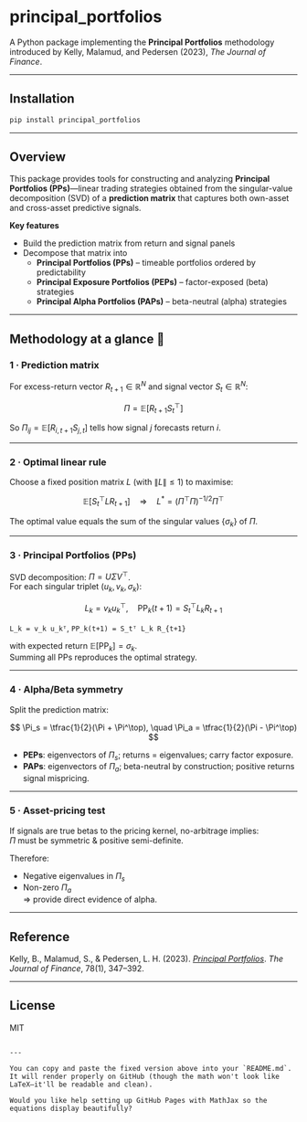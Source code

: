 # principal_portfolios

A Python package implementing the **Principal Portfolios** methodology introduced by Kelly, Malamud, and Pedersen (2023), *The Journal of Finance*.

---

## Installation

```bash
pip install principal_portfolios
```

---

## Overview

This package provides tools for constructing and analyzing **Principal Portfolios (PPs)**—linear trading strategies obtained from the singular-value decomposition (SVD) of a **prediction matrix** that captures both own-asset and cross-asset predictive signals.

**Key features**

- Build the prediction matrix from return and signal panels  
- Decompose that matrix into  
  - **Principal Portfolios (PPs)** – timeable portfolios ordered by predictability  
  - **Principal Exposure Portfolios (PEPs)** – factor-exposed (beta) strategies  
  - **Principal Alpha Portfolios (PAPs)** – beta-neutral (alpha) strategies  

---

## Methodology at a glance 📐

### 1 · Prediction matrix  

For excess-return vector $R_{t+1} \in \mathbb{R}^{N}$ and signal vector $S_t \in \mathbb{R}^{N}$:

$$
\Pi = \mathbb{E}[R_{t+1} S_t^\top]
$$

So $\Pi_{ij} = \mathbb{E}[R_{i,t+1} S_{j,t}]$ tells how signal $j$ forecasts return $i$.

---

### 2 · Optimal linear rule  

Choose a fixed position matrix $L$ (with $\| L \| \leq 1$) to maximise:

$$
\mathbb{E}[S_t^\top L R_{t+1}]
\quad \Rightarrow \quad
L^* = (\Pi^\top \Pi)^{-1/2} \Pi^\top
$$


The optimal value equals the sum of the singular values $\{\sigma_k\}$ of $\Pi$.

---

### 3 · Principal Portfolios (PPs)  

SVD decomposition: $\Pi = U \Sigma V^\top$.  
For each singular triplet $(u_k, v_k, \sigma_k)$:

$$
L_k = v_k u_k^\top, \quad
\text{PP}_k(t+1) = S_t^\top L_k R_{t+1}
$$

`L_k = v_k u_kᵀ`, `PP_k(t+1) = S_tᵀ L_k R_{t+1}`


with expected return $\mathbb{E}[\text{PP}_k] = \sigma_k$.  
Summing all PPs reproduces the optimal strategy.

---

### 4 · Alpha/Beta symmetry  

Split the prediction matrix:

$$
\Pi_s = \tfrac{1}{2}(\Pi + \Pi^\top), \quad
\Pi_a = \tfrac{1}{2}(\Pi - \Pi^\top)
$$

- **PEPs**: eigenvectors of $\Pi_s$; returns = eigenvalues; carry factor exposure.  
- **PAPs**: eigenvectors of $\Pi_a$; beta-neutral by construction; positive returns signal mispricing.

---

### 5 · Asset-pricing test  

If signals are true betas to the pricing kernel, no-arbitrage implies:  
$\Pi$ must be symmetric & positive semi-definite.  

Therefore:  
- Negative eigenvalues in $\Pi_s$  
- Non-zero $\Pi_a$  
⇒ provide direct evidence of alpha.

---

## Reference

Kelly, B., Malamud, S., & Pedersen, L. H. (2023). [*Principal Portfolios*](https://doi.org/10.1111/jofi.13199). *The Journal of Finance*, 78(1), 347–392.

---

## License

MIT
```

---

You can copy and paste the fixed version above into your `README.md`. It will render properly on GitHub (though the math won't look like LaTeX—it'll be readable and clean).

Would you like help setting up GitHub Pages with MathJax so the equations display beautifully?